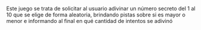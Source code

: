 Este juego se trata de solicitar al usuario adivinar un número secreto del 1 al 10 que se elige de forma aleatoria, brindando pistas sobre si es mayor o menor e informando al final en qué cantidad de intentos se adivinó 
